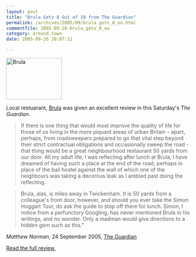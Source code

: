 ```yaml
---
layout: post
title: "Brula Gets 8 Out of 10 from The Guardian"
permalink: /archives/2005/09/brula_gets_8_ou.html
commentfile: 2005-09-26-brula_gets_8_ou
category: around_town
date: 2005-09-26 20:07:12

---
```


<img alt="Brula" src="/assets/images/2005/brula_news-thumb.jpg" width="150" height="112" class="right photo ignore" />

Local restuarant, [Brula](/cgi-bin/directory.cgi?key=200507150434&action=getlisting) was given an excellent review in this Saturday's *The Guardian*.

> If there is one thing that would most improve the quality of life for those of us living in the more piquant areas of urban Britain - apart, perhaps, from roadsweepers prepared to go that vital step beyond their strict contractual obligations and occasionally sweep the road - that thing would be a great neighbourhood restaurant 50 yards from our door. All my adult life, I was reflecting after lunch at Brula, I have dreamed of having such a place at the end of the road, perhaps in place of the bail hostel against the wall of which one of the neighbours was taking a decorous leak as I ambled past doing the reflecting.

> Brula, alas, is miles away in Twickenham. It is 50 yards from a colleague's front door, however, and should you ever take the Simon Hoggart Tour, do ask the guide to stop off there for lunch. Simon, I notice from a perfunctory Googling, has never mentioned Brula in his writings, and no wonder. Only a madman would give directions to a hidden gem such as this."

*Matthew Norman*, 24 September 2005, [The Guardian](http://www.guardian.co.uk/weekend/story/0,,1575669,00.html)

[Read the full review.](http://www.guardian.co.uk/weekend/story/0,,1575669,00.html)
